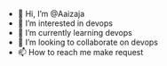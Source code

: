 - 👋 Hi, I’m @Aaizaja
- 👀 I’m interested in devops
- 🌱 I’m currently learning devops
- 💞️ I’m looking to collaborate on devops
- 📫 How to reach me make request 
<!---
Aaizaja/Aaizaja is a ✨ special ✨ repository because its `README.md` (this file) appears on your GitHub profile.
You can click the Preview link to take a look at your changes.
--->

